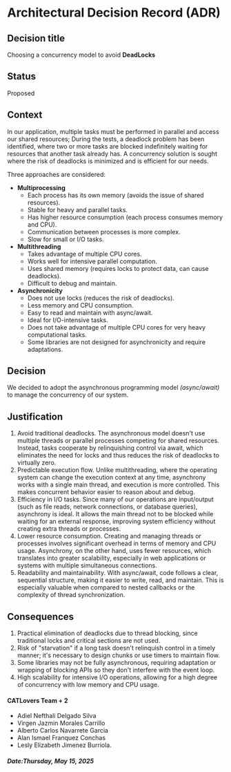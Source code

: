 # Architectural Decision Record (ADR)

## Decision title
Choosing a concurrency model to avoid __DeadLocks__

## Status
Proposed

## Context
In our application, multiple tasks must be performed in parallel and access our shared resources; During the tests, a deadlock problem has been identified, where two or more tasks are blocked indefinitely waiting for resources that another task already has. A concurrency solution is sought where the risk of deadlocks is minimized and is efficient for our needs.

Three approaches are considered:

- __Multiprocessing__ 
  - Each process has its own memory  (avoids the issue of shared resources). 
  - Stable for heavy and parallel tasks.
  - Has higher resource consumption (each process consumes memory and CPU).
  - Communication between processes is more complex.
  - Slow for small or I/O tasks.
- __Multithreading__ 
  - Takes advantage of multiple CPU cores.
  - Works well for intensive parallel computation.
  - Uses shared memory (requires locks to protect data, can cause deadlocks).
  - Difficult to debug and maintain.
- __Asynchronicity__
  - Does not use locks (reduces the risk of deadlocks).
  - Less memory and CPU consumption.
  - Easy to read and maintain with async/await.
  - Ideal for I/O-intensive tasks.
  - Does not take advantage of multiple CPU cores for very heavy computational tasks.
  - Some libraries are not designed for asynchronicity and require adaptations.

## Decision
We decided to adopt the asynchronous programming model *(async/await)* to manage the concurrency of our system.

## Justification
1. Avoid traditional deadlocks. The asynchronous model doesn't use multiple threads or parallel processes competing for shared resources. Instead, tasks cooperate by relinquishing control via await, which eliminates the need for locks and thus reduces the risk of deadlocks to virtually zero.
2. Predictable execution flow. Unlike multithreading, where the operating system can change the execution context at any time, asynchrony works with a single main thread, and execution is more controlled. This makes concurrent behavior easier to reason about and debug.
3. Efficiency in I/O tasks. Since many of our operations are input/output (such as file reads, network connections, or database queries), asynchrony is ideal. It allows the main thread not to be blocked while waiting for an external response, improving system efficiency without creating extra threads or processes.
4. Lower resource consumption. Creating and managing threads or processes involves significant overhead in terms of memory and CPU usage. Asynchrony, on the other hand, uses fewer resources, which translates into greater scalability, especially in web applications or systems with multiple simultaneous connections.
5. Readability and maintainability. With async/await, code follows a clear, sequential structure, making it easier to write, read, and maintain. This is especially valuable when compared to nested callbacks or the complexity of thread synchronization.
## Consequences
1. Practical elimination of deadlocks due to thread blocking, since traditional locks and critical sections are not used.
2. Risk of "starvation" if a long task doesn't relinquish control in a timely manner; it's necessary to design chunks or use timers to maintain flow.
3. Some libraries may not be fully asynchronous, requiring adaptation or wrapping of blocking APIs so they don't interfere with the event loop.
4. High scalability for intensive I/O operations, allowing for a high degree of concurrency with low memory and CPU usage.

#### CATLovers Team + 2

- Adiel Nefthali Delgado Silva
- Virgen Jazmin Morales Carrillo
- Alberto Carlos Navarrete Garcia
- Alan Ismael Franquez Conchas
- Lesly Elizabeth Jimenez Burriola.

##### *Date:Thursday, May 15, 2025*
